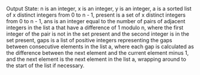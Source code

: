Output State: n is an integer, x is an integer, y is an integer, a is a sorted list of x distinct integers from 0 to n - 1, present is a set of x distinct integers from 0 to n - 1, ans is an integer equal to the number of pairs of adjacent integers in the list a that have a difference of 1 modulo n, where the first integer of the pair is not in the set present and the second integer is in the set present, gaps is a list of positive integers representing the gaps between consecutive elements in the list a, where each gap is calculated as the difference between the next element and the current element minus 1, and the next element is the next element in the list a, wrapping around to the start of the list if necessary.